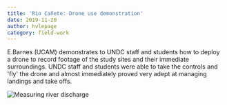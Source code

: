 ```yaml
---
title: 'Rio Cañete: Drone use demonstration'
date: 2019-11-20
author: hvlepage
category: field-work
---
```



E.Barnes (UCAM) demonstrates to UNDC staff and students how to deploy a drone to record footage of the study sites and their immediate surroundings. 
UNDC staff and students were able to take the controls and 'fly' the drone and almost immediately proved very adept at managing landings and take offs.

![Measuring river discharge](/assets/posts/1Droneuse.jpeg)
